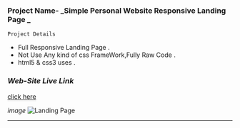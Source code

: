 ### Project Name-  _Simple Personal Website Responsive Landing Page _

``` Project Details ```
- Full Responsive Landing Page .
- Not Use Any kind of css FrameWork,Fully Raw Code .
- html5 & css3 uses .

### _Web-Site Live Link_
[click here](http://192.168.31.172:5500/index.html)

_image_
![Landing Page](images/markDown/responsive.PNG)

---